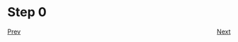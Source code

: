 # Step 0

<!-- <p style="text-align:left;">
    Prev
    <span style="float:right;">
      <a href="/docs/01-step.md#step-1"> Next </a>
    </span>
</p> -->
<span style="float:left;">
    <a href="/docs/01-step.md#step-1"> Prev </a>
</span>
<span style="float:right;">
    <a href="/docs/01-step.md#step-1"> Next </a>
</span>
